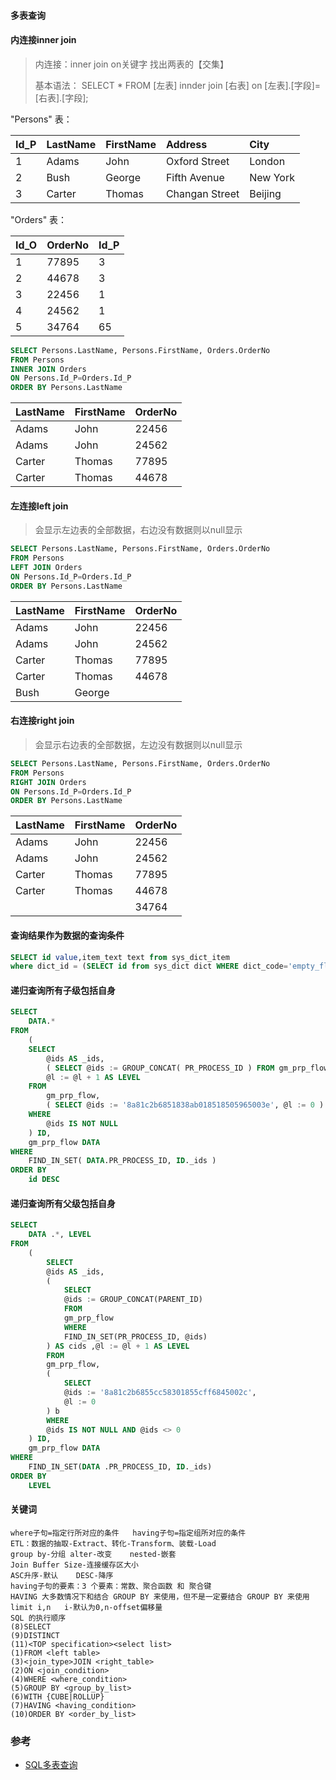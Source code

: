#### 多表查询

#### 内连接inner join

> 内连接：inner join on关键字  找出两表的【交集】
>
> 基本语法： SELECT * FROM [左表] innder join [右表] on [左表].[字段]=[右表].[字段]; 

"Persons" 表：

| Id_P | LastName | FirstName | Address        | City     |
| :--- | :------- | :-------- | :------------- | :------- |
| 1    | Adams    | John      | Oxford Street  | London   |
| 2    | Bush     | George    | Fifth Avenue   | New York |
| 3    | Carter   | Thomas    | Changan Street | Beijing  |

"Orders" 表：

| Id_O | OrderNo | Id_P |
| :--- | :------ | :--- |
| 1    | 77895   | 3    |
| 2    | 44678   | 3    |
| 3    | 22456   | 1    |
| 4    | 24562   | 1    |
| 5    | 34764   | 65   |

```sql
SELECT Persons.LastName, Persons.FirstName, Orders.OrderNo
FROM Persons
INNER JOIN Orders
ON Persons.Id_P=Orders.Id_P
ORDER BY Persons.LastName
```

| LastName | FirstName | OrderNo |
| :------- | :-------- | :------ |
| Adams    | John      | 22456   |
| Adams    | John      | 24562   |
| Carter   | Thomas    | 77895   |
| Carter   | Thomas    | 44678   |

#### 左连接left join

> 会显示左边表的全部数据，右边没有数据则以null显示

```sql
SELECT Persons.LastName, Persons.FirstName, Orders.OrderNo
FROM Persons
LEFT JOIN Orders
ON Persons.Id_P=Orders.Id_P
ORDER BY Persons.LastName
```

| LastName | FirstName | OrderNo |
| :------- | :-------- | :------ |
| Adams    | John      | 22456   |
| Adams    | John      | 24562   |
| Carter   | Thomas    | 77895   |
| Carter   | Thomas    | 44678   |
| Bush     | George    |         |

#### 右连接right join

> 会显示右边表的全部数据，左边没有数据则以null显示

```sql
SELECT Persons.LastName, Persons.FirstName, Orders.OrderNo
FROM Persons
RIGHT JOIN Orders
ON Persons.Id_P=Orders.Id_P
ORDER BY Persons.LastName
```

| LastName | FirstName | OrderNo |
| :------- | :-------- | :------ |
| Adams    | John      | 22456   |
| Adams    | John      | 24562   |
| Carter   | Thomas    | 77895   |
| Carter   | Thomas    | 44678   |
|          |           | 34764   |

#### 查询结果作为数据的查询条件

```sql
SELECT id value,item_text text from sys_dict_item 
where dict_id = (SELECT id from sys_dict dict WHERE dict_code='empty_flag')
```
#### 递归查询所有子级包括自身
```sql
SELECT
	DATA.* 
FROM
	(
	SELECT
		@ids AS _ids,
		( SELECT @ids := GROUP_CONCAT( PR_PROCESS_ID ) FROM gm_prp_flow WHERE FIND_IN_SET( PARENT_ID, @ids ) ) AS cids,
		@l := @l + 1 AS LEVEL 
	FROM
		gm_prp_flow,
		( SELECT @ids := '8a81c2b6851838ab018518505965003e', @l := 0 ) b 
	WHERE
		@ids IS NOT NULL 
	) ID,
	gm_prp_flow DATA 
WHERE
	FIND_IN_SET( DATA.PR_PROCESS_ID, ID._ids ) 
ORDER BY
	id DESC
```
#### 递归查询所有父级包括自身

```sql
SELECT
	DATA .*, LEVEL
FROM
	(
        SELECT
        @ids AS _ids,
        (
            SELECT
            @ids := GROUP_CONCAT(PARENT_ID)
            FROM
            gm_prp_flow
            WHERE
            FIND_IN_SET(PR_PROCESS_ID, @ids)
        ) AS cids ,@l := @l + 1 AS LEVEL
        FROM
        gm_prp_flow,
        (
            SELECT
            @ids := '8a81c2b6855cc58301855cff6845002c',
            @l := 0
        ) b
        WHERE
        @ids IS NOT NULL AND @ids <> 0
	) ID,
	gm_prp_flow DATA
WHERE
	FIND_IN_SET(DATA .PR_PROCESS_ID, ID._ids)
ORDER BY
	LEVEL
```
#### 关键词
```
where子句=指定行所对应的条件	having子句=指定组所对应的条件
ETL：数据的抽取-Extract、转化-Transform、装载-Load
group by-分组	alter-改变	nested-嵌套
Join Buffer Size-连接缓存区大小
ASC升序-默认	DESC-降序
having子句的要素：3 个要素：常数、聚合函数 和 聚合键
HAVING 大多数情况下和结合 GROUP BY 来使用，但不是一定要结合 GROUP BY 来使用
limit i,n	i-默认为0,n-offset偏移量
SQL 的执行顺序
(8)SELECT
(9)DISTINCT 
(11)<TOP specification><select list>
(1)FROM <left table>
(3)<join_type>JOIN <right_table>
(2)ON <join_condition>
(4)WHERE <where_condition>
(5)GROUP BY <group_by_list>
(6)WITH {CUBE|ROLLUP}
(7)HAVING <having_condition>
(10)ORDER BY <order_by_list>
```

### 参考

- [SQL多表查询](https://blog.csdn.net/weixin_44682554/article/details/113454399)
